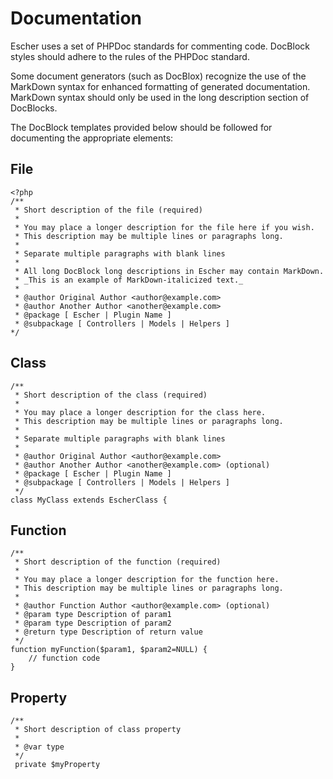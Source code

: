 # Documentation

Escher uses a set of PHPDoc standards for commenting code.  DocBlock styles
should adhere to the rules of the PHPDoc standard.

Some document generators (such as DocBlox) recognize the use of the MarkDown
syntax for enhanced formatting of generated documentation.  MarkDown syntax
should only be used in the long description section of DocBlocks.

The DocBlock templates provided below should be followed for documenting
the appropriate elements:

## File

	<?php
	/**
	 * Short description of the file (required)
	 *
	 * You may place a longer description for the file here if you wish.
	 * This description may be multiple lines or paragraphs long.
	 *
	 * Separate multiple paragraphs with blank lines
	 *
	 * All long DocBlock long descriptions in Escher may contain MarkDown.
	 * _This is an example of MarkDown-italicized text._
	 *
	 * @author Original Author <author@example.com>
	 * @author Another Author <another@example.com>
	 * @package [ Escher | Plugin Name ]
	 * @subpackage [ Controllers | Models | Helpers ]
	*/

## Class

	/**
	 * Short description of the class (required)
	 *
	 * You may place a longer description for the class here.
	 * This description may be multiple lines or paragraphs long.
	 *
	 * Separate multiple paragraphs with blank lines
	 *
	 * @author Original Author <author@example.com>
	 * @author Another Author <another@example.com> (optional)
	 * @package [ Escher | Plugin Name ]
	 * @subpackage [ Controllers | Models | Helpers ]
	 */
	class MyClass extends EscherClass {

## Function

	/**
	 * Short description of the function (required)
	 *
	 * You may place a longer description for the function here.
	 * This description may be multiple lines or paragraphs long.
	 *
	 * @author Function Author <author@example.com> (optional)
	 * @param type Description of param1
	 * @param type Description of param2
	 * @return type Description of return value
	 */
	function myFunction($param1, $param2=NULL) {
		// function code
	}

## Property

	/**
	 * Short description of class property
	 *
	 * @var type
	 */
	 private $myProperty
